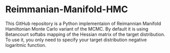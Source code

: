 # Reimmanian-Manifold-HMC

This GitHub repository is a Python implementaion of Reimannian Manifold Hamiltonian Monte Carlo variant of the MCMC. By default it is using Betancourt softabs mapping of the Hessian matrix of the target distribution. To use it, you only need to specify your target distribution negative logaritmic function.